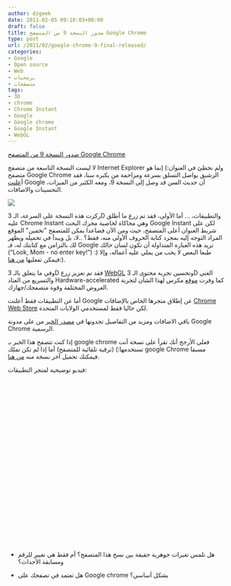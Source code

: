 ```yaml
---
author: dzgeek
date: 2011-02-05 09:10:03+00:00
draft: false
title: صدور النسخة 9 من المتصفح Google Chrome
type: post
url: /2011/02/google-chrome-9-final-released/
categories:
- Google
- Open source
- Web
- برمجيات
- متصفحات
tags:
- 3D
- chrome
- Chrome Instant
- Google
- Google chrome
- Google Instant
- WebGL
---
```


[صدور النسخة 9 من المتصفح Google Chrome](http://wp.me/pH2gY-1LA)


لا ليست النسخة التاسعة من متصفح Internet Explorer ولم نخطئ في العنوان:) إنما هو متصفح Google Chrome الرشيق يواصل التسلق بسرعة ومزاحمة من يكبره سنا، فقد أ[علنت](http://chrome.blogspot.com/2011/02/dash-of-speed-3d-and-apps.html) Google أن حديث السن قد وصل إلى النسخة 9، ومعه الكثير من الميزات، التحسينات والاضافات.

[![](http://www.it-scoop.com/wp-content/uploads/2011/02/google-chrome.jpg)
]( http://www.it-scoop.com/2011/02/google-chrome-9-final-released/)

ركزت هذه النسخة على السرعة، الـ 3D والتطبيقات، ... أما الأولى، فقد تم زرع ما أطلق عليه Chrome Instant وهي محاكاة لخاصية محرك البحث Google Instant لكن على شريط العنوان أعلى المتصفح، حيث ومن الآن فصاعدا يمكن للمتصفح "تخمين" الموقع المراد التوجه إليه بمجرد كتابة الحروف الأولى منه، فقط؟ ..لا، بل ويبدأ في تحميله ويظهر لك بالتزامن مع كتابتك له، فـ Google تريد هذه العبارة المتداولة أن تكون لسان حالك (“Look, Mom - no enter key!”) :) طبعا البعض لا يحب من يملي عليه أعماله، وإلا فيمكن تفعليها [من هنا](http://www.google.com/support/chrome/bin/answer.py?answer=177873):).

وفي ما يتعلق بالـ 3D فقد تم تعزيز زرع [WebGL](http://www.khronos.org/webgl/) وتحسين تجربة محتوى الـ 3D الغني والتسريع من العتاد Hardware-accelerated كما وفرت [موقع](http://www.chromeexperiments.com/webgl) مكرس لهذا الشأن لتجربة العروض المختلفة وقوة متصفحك/جهازك.

أما عن التطبيقات فقط أعلنت Google عن إطلاق متجرها الخاص بالإضافات [Chrome Web Store](https://chrome.google.com/webstore) لكن حاليا فقط لمستخدمي الولايات المتحدة.

باقي الاضافات ومزيد من التفاصيل تجدونها في [مصدر الخبر](http://chrome.blogspot.com/2011/02/dash-of-speed-3d-and-apps.html) من على مدونة Google Chrome الرسمية.

إذا كنت تتصفح هذا الخبر بـ google chrome فعلى الأرجح أنك تقرأ على نسخة أنت تستخدمها:) (ترقية تلقائية للمتصفح) أما إذا لم تكن تملك google Chrome مسبقا فيمكنك تحميل آخر نسخة منه [من هنا](http://www.google.com/chrome).

فيديو توضيحية لمتجر التطبيقات:

<!-- more -->



<object classid="clsid:d27cdb6e-ae6d-11cf-96b8-444553540000" width="640" codebase="http://download.macromedia.com/pub/shockwave/cabs/flash/swflash.cab#version=6,0,40,0" height="385"><embed src="http://www.youtube.com/v/jB5KFJULahs?fs=1&hl=fr_FR" allowscriptaccess="always" height="385" width="640" allowfullscreen="true" type="application/x-shockwave-flash"></embed></object>

- هل تلمس تغيرات جوهرية حقيقة بين نسخ هذا المتصفح؟ أم فقط هي تغيير للرقم ومسابقة الأحداث؟

- هل تعتمد في تصفحك على Google chrome بشكل أساسي؟
